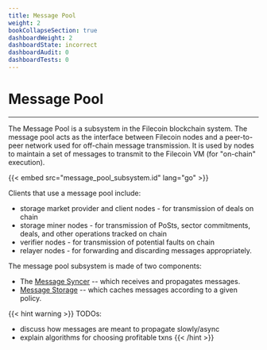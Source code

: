 ```yaml
---
title: Message Pool
weight: 2
bookCollapseSection: true
dashboardWeight: 2
dashboardState: incorrect
dashboardAudit: 0
dashboardTests: 0
---
```


# Message Pool
---
The Message Pool is a subsystem in the Filecoin blockchain system. The message pool acts as the interface between Filecoin nodes and a peer-to-peer network used for off-chain message transmission. It is used by nodes to maintain a set of messages to transmit to the Filecoin VM (for "on-chain" execution).

{{< embed src="message_pool_subsystem.id" lang="go" >}}

Clients that use a message pool include:

- storage market provider and client nodes - for transmission of deals on chain
- storage miner nodes - for transmission of PoSts, sector commitments, deals, and other operations tracked on chain
- verifier nodes - for transmission of potential faults on chain
- relayer nodes - for forwarding and discarding messages appropriately.

The message pool subsystem is made of two components:

- The [Message Syncer](message_syncer.md) -- which receives and propagates messages.
- [Message Storage](message_storage.md) -- which caches messages according to a given policy.

{{< hint warning >}}
TODOs:

- discuss how messages are meant to propagate slowly/async
- explain algorithms for choosing profitable txns
{{< /hint >}}

